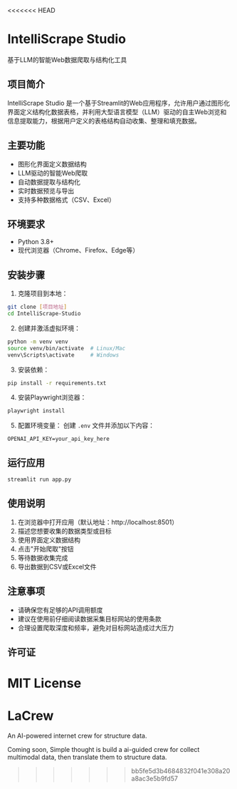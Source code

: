 <<<<<<< HEAD
# IntelliScrape Studio

基于LLM的智能Web数据爬取与结构化工具

## 项目简介

IntelliScrape Studio 是一个基于Streamlit的Web应用程序，允许用户通过图形化界面定义结构化数据表格，并利用大型语言模型（LLM）驱动的自主Web浏览和信息提取能力，根据用户定义的表格结构自动收集、整理和填充数据。

## 主要功能

- 图形化界面定义数据结构
- LLM驱动的智能Web爬取
- 自动数据提取与结构化
- 实时数据预览与导出
- 支持多种数据格式（CSV、Excel）

## 环境要求

- Python 3.8+
- 现代浏览器（Chrome、Firefox、Edge等）

## 安装步骤

1. 克隆项目到本地：
```bash
git clone [项目地址]
cd IntelliScrape-Studio
```

2. 创建并激活虚拟环境：
```bash
python -m venv venv
source venv/bin/activate  # Linux/Mac
venv\Scripts\activate     # Windows
```

3. 安装依赖：
```bash
pip install -r requirements.txt
```

4. 安装Playwright浏览器：
```bash
playwright install
```

5. 配置环境变量：
创建 `.env` 文件并添加以下内容：
```
OPENAI_API_KEY=your_api_key_here
```

## 运行应用

```bash
streamlit run app.py
```

## 使用说明

1. 在浏览器中打开应用（默认地址：http://localhost:8501）
2. 描述您想要收集的数据类型或目标
3. 使用界面定义数据结构
4. 点击"开始爬取"按钮
5. 等待数据收集完成
6. 导出数据到CSV或Excel文件

## 注意事项

- 请确保您有足够的API调用额度
- 建议在使用前仔细阅读数据采集目标网站的使用条款
- 合理设置爬取深度和频率，避免对目标网站造成过大压力

## 许可证

MIT License 
=======
# LaCrew
An AI-powered internet crew for structure data.

Coming soon, Simple thought is build a ai-guided crew for collect multimodal data, then translate them to structure data.
>>>>>>> bb5fe5d3b4684832f041e308a20a8ac3e5b9fd57

